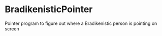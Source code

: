 # BradikenisticPointer
 Pointer program to figure out where a Bradikenistic person is pointing on screen
